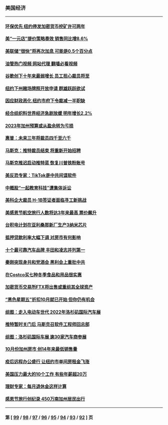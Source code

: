 ### 美国经济
---
#### [环保优先 纽约停发加密货币挖矿许可两年](../../pages/ncid1078158/n13872013.md?11250445) 
#### [美“一元店”提价策略奏效 销售同比增8.6%](../../pages/ncid1078158/n13871863.md?11250445) 
#### [美联储“很快”将再次加息 可能是0.5个百分点](../../pages/ncid1078158/n13871860.md?11250445) 
#### [油管热门视频 网站代理 翻墙必看视频](http://138.2.39.72:81/youtube.html?epic-marker?11250445)
#### [谷歌创下十年来最弱增长 员工担心裁员将至](../../pages/ncid1078158/n13871721.md?11250445) 
#### [纽约下州赌场牌照开放申请 群雄跃跃欲试](../../pages/ncid1078158/n13871294.md?11250445) 
#### [因应财政恶化 纽约市府下令裁减一半职缺](../../pages/ncid1078158/n13871297.md?11250445) 
#### [经合组织料世界经济急剧放缓 明年增长2.2%](../../pages/ncid1078158/n13871095.md?11250445) 
#### [2023年加州预算或从盈余转为亏损](../../pages/ncid1078158/n13871180.md?11250445) 
#### [惠普：未来三年将裁员四千至六千](../../pages/ncid1078158/n13871130.md?11250445) 
#### [马斯克：推特裁员结束 将重新开始招聘](../../pages/ncid1078158/n13871006.md?11250445) 
#### [马斯克推迟启动推特蓝 恢复川普铁粉账号](../../pages/ncid1078158/n13870442.md?11250445) 
#### [美反恐专家：TikTok是中共间谍软件](../../pages/ncid1078158/n13870989.md?11250445) 
#### [中概股“一起教育科技”遭集体诉讼](../../pages/ncid1078158/n13870600.md?11250445) 
#### [美科企大裁员 H-1B签证者面临寻工新挑战](../../pages/ncid1078158/n13870461.md?11250445) 
#### [美感恩节航空旅行人数将达3年来最高 票价飙升](../../pages/ncid1078158/n13870458.md?11250445) 
#### [台积电计划在亚利桑那新厂生产3纳米芯片](../../pages/ncid1078158/n13870302.md?11250445) 
#### [抵押贷款利率大幅下调 对房市有何影响](../../pages/ncid1078158/n13869952.md?11250445) 
#### [十个最可靠汽车品牌 丰田和凌志并列第一](../../pages/ncid1078158/n13869846.md?11250445) 
#### [秦刚突现身共和党酒会 黑利会上重批中共](../../pages/ncid1078158/n13869661.md?11250445) 
#### [在Costco买七种冬季食品和用品很实惠](../../pages/ncid1078158/n13868166.md?11250445) 
#### [加密货币交易所FTX将出售或重组其全球资产](../../pages/ncid1078158/n13869376.md?11250445) 
#### [“黑色星期五”折扣10月就已开始 但你仍有机会](../../pages/ncid1078158/n13869335.md?11250445) 
#### [组图：走入电动车世代 2022年洛杉矶国际汽车展](../../pages/ncid1078158/n13869304.md?11250445) 
#### [推特暂时关门后 马斯克召软件工程师回总部](../../pages/ncid1078158/n13869277.md?11250445) 
#### [组图：洛杉矶国际车展 逾30家汽车商参展](../../pages/ncid1078158/n13869113.md?11250445) 
#### [10月份加州房市 创14年来最低销售量](../../pages/ncid1078158/n13868890.md?11250445) 
#### [疫后远程办公盛行 让纽约市单间房租金飞涨](../../pages/ncid1078158/n13868927.md?11250445) 
#### [美国压力最大的10个工作 有些年薪超20万](../../pages/ncid1078158/n13868865.md?11250445) 
#### [理财专家：每月退休金这样计算](../../pages/ncid1078158/n13868853.md?11250445) 
#### [感恩节旅行创纪录 450万南加州居民出行](../../pages/ncid1078158/n13868844.md?11250445) 

---
#### 第 [ [99](./99.md?11250445) / [98](./98.md?11250445) / [97](./97.md?11250445) / [96](./96.md?11250445) / [95](./95.md?11250445) / [94](./94.md?11250445) / [93](./93.md?11250445) / [92](./92.md?11250445) ] 页
